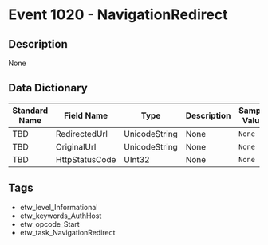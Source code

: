 # Event 1020 - NavigationRedirect

## Description
None

## Data Dictionary
|Standard Name|Field Name|Type|Description|Sample Value|
|---|---|---|---|---|
|TBD|RedirectedUrl|UnicodeString|None|`None`|
|TBD|OriginalUrl|UnicodeString|None|`None`|
|TBD|HttpStatusCode|UInt32|None|`None`|

## Tags
* etw_level_Informational
* etw_keywords_AuthHost
* etw_opcode_Start
* etw_task_NavigationRedirect